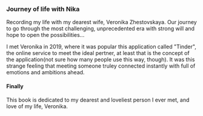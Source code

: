### Journey of life with Nika

Recording my life with my dearest wife, Veronika Zhestovskaya. Our journey to go through the most challenging, unprecedented era with strong will and hope to open the possibilities...

I met Veronika in 2019, where it was popular this application called "Tinder", the online service to meet the ideal pertner, at least that is the concept of the application(not sure how many people use this way, though). It was this strange feeling that meeting someone truley connected instantly with full of emotions and ambitions ahead.


#### Finally
This book is dedicated to my dearest and loveliest person I ever met, and love of my life, Veronika.
